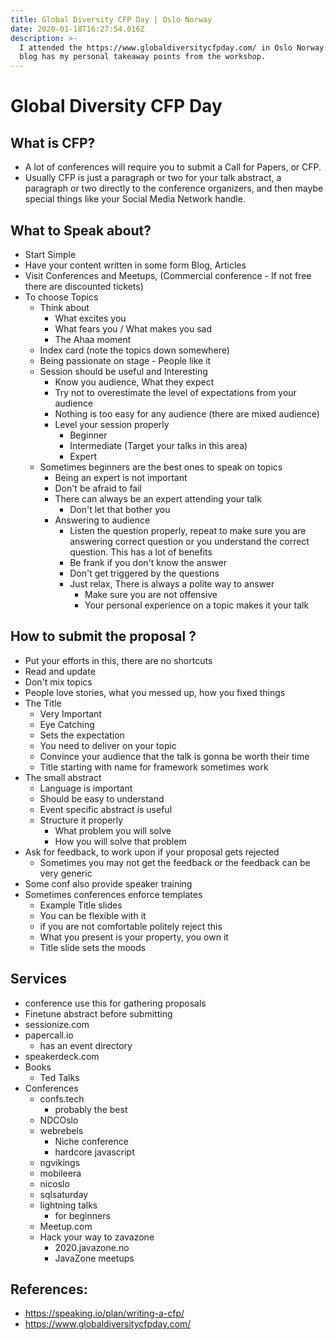 ```yaml
---
title: Global Diversity CFP Day | Oslo Norway
date: 2020-01-18T16:27:54.016Z
description: >-
  I attended the https://www.globaldiversitycfpday.com/ in Oslo Norway. This
  blog has my personal takeaway points from the workshop.
---
```

# Global Diversity CFP Day

## What is CFP?

* A lot of conferences will require you to submit a Call for Papers, or CFP.
* Usually CFP is just a paragraph or two for your talk abstract, a paragraph or two directly to the conference organizers, and then maybe special things like your Social Media Network handle.

## What to Speak about?

* Start Simple
* Have your content written in some form Blog, Articles
* Visit Conferences and Meetups, (Commercial conference - If not free there are discounted tickets)
* To choose Topics
  * Think about 
    * What excites you
    * What fears you / What makes you sad
    * The Ahaa moment
  * Index card (note the topics down somewhere)
  * Being passionate on stage - People like it
  * Session should be useful and Interesting
    * Know you audience, What they expect
    * Try not to overestimate the level of expectations from your audience 
    * Nothing is too easy for any audience (there are mixed audience)
    * Level your session properly 
      * Beginner
      * Intermediate (Target your talks in this area)
      * Expert
  * Sometimes beginners are the best ones to speak on topics
    * Being an expert is not important 
    * Don't be afraid to fail
    * There can always be an expert attending your talk
      * Don't let that bother you
    * Answering to audience 
      * Listen the question properly, repeat to make sure you are answering correct question or you understand the correct question. This has a lot of benefits
      * Be frank if you don't know the answer
      * Don't get triggered by the questions
      * Just relax, There is always a polite way to answer
        * Make sure you are not offensive
        * Your personal experience on a topic makes it your talk

## How to submit the proposal ?

* Put your efforts in this, there are no shortcuts
* Read and update
* Don't mix topics
* People love stories, what you messed up, how you fixed things 
* The Title
  * Very Important
  * Eye Catching 
  * Sets the expectation
  * You need to deliver on your topic
  * Convince your audience that the talk is gonna be worth their time
  * Title starting with name for framework sometimes work 
* The small abstract 
  * Language is important
  * Should be easy to understand
  * Event specific abstract is useful
  * Structure it properly
    * What problem you will solve
    * How you will solve that problem
* Ask for feedback, to work upon if your proposal gets rejected
  * Sometimes you may not get the feedback or the feedback can be very generic
* Some conf also provide speaker training
* Sometimes conferences enforce templates
  * Example Title slides
  * You can be flexible with it 
  * if you are not comfortable politely reject this 
  * What you present is your property, you own it
  * Title slide sets the moods

## Services

* conference use this for gathering proposals 
* Finetune abstract before submitting
* sessionize.com
* papercall.io
  * has an event directory
* speakerdeck.com 
* Books
  * Ted Talks
* Conferences
  * confs.tech
    * probably the best
  * NDCOslo
  * webrebels 
    * Niche conference
    * hardcore javascript
  * ngvikings
  * mobileera
  * nicoslo
  * sqlsaturday
  * lightning talks
    * for beginners
  * Meetup.com
  * Hack your way to zavazone 
    * 2020.javazone.no 
    * JavaZone meetups

## References:

* <https://speaking.io/plan/writing-a-cfp/>
* <https://www.globaldiversitycfpday.com/>
